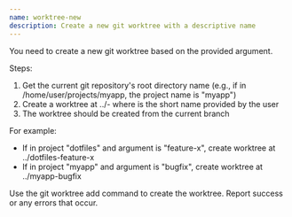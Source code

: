 ```yaml
---
name: worktree-new
description: Create a new git worktree with a descriptive name
---
```


You need to create a new git worktree based on the provided argument.

Steps:
1. Get the current git repository's root directory name (e.g., if in /home/user/projects/myapp, the project name is "myapp")
2. Create a worktree at ../<project-name>-<argument> where <argument> is the short name provided by the user
3. The worktree should be created from the current branch

For example:
- If in project "dotfiles" and argument is "feature-x", create worktree at ../dotfiles-feature-x
- If in project "myapp" and argument is "bugfix", create worktree at ../myapp-bugfix

Use the git worktree add command to create the worktree. Report success or any errors that occur.